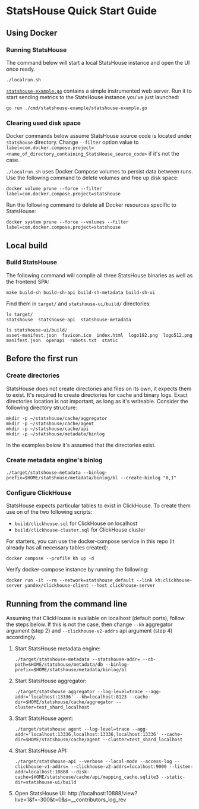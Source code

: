 # StatsHouse Quick Start Guide

## Using Docker
### Running StatsHouse
The command below will start a local StatsHouse instance and open the UI once ready.
```shell
./localrun.sh
```

[`statshouse-example.go`](../cmd/statshouse-example/statshouse-example.go) contains a simple instrumented web server.
Run it to start sending metrics to the StatsHouse instance you've just launched:
```shell
go run ./cmd/statshouse-example/statshouse-example.go
```

### Сlearing used disk space
Docker commands below assume StatsHouse source code is located under `statshouse` directory. Change `--filter` option value to `label=com.docker.compose.project=<name_of_directory_containing_StatsHouse_source_code>` if it's not the case.

`./localrun.sh` uses Docker Compose volumes to persist data between runs. Use the following command to delete volumes and free up disk space:
```shell
docker volume prune --force --filter label=com.docker.compose.project=statshouse
```

Run the following command to delete all Docker resources specific to StatsHouse:
```shell
docker system prune --force --volumes --filter label=com.docker.compose.project=statshouse
```

## Local build

### Build StatsHouse
The following command will compile all three StatsHouse binaries as well as the frontend SPA:
```shell
make build-sh build-sh-api build-sh-metadata build-sh-ui
```
Find them in `target/` and `statshouse-ui/build/` directories:
```shell
ls target/
statshouse  statshouse-api  statshouse-metadata

ls statshouse-ui/build/
asset-manifest.json  favicon.ico  index.html  logo192.png  logo512.png  manifest.json  openapi  robots.txt  static
```

## Before the first run
### Create directories
StatsHouse does not create directories and files on its own, it expects them to exist. It's required to create directories for cache and binary logs. Exact directories location is not important, as long as it's writeable. Consider the following directory structure:
```shell
mkdir -p ~/statshouse/cache/aggregator
mkdir -p ~/statshouse/cache/agent
mkdir -p ~/statshouse/cache/api
mkdir -p ~/statshouse/metadata/binlog
```

In the examples below it's assumed that the directories exist.

### Create metadata engine's binlog
```shell
./target/statshouse-metadata --binlog-prefix=$HOME/statshouse/metadata/binlog/bl --create-binlog "0,1"
```

### Configure ClickHouse
StatsHouse expects particular tables to exist in ClickHouse. To create them use on of the two following scripts:
* `build/clickhouse.sql` for ClickHouse on localhost
* `build/clickhouse-cluster.sql` for ClickHouse cluster

For starters, you can use the docker-compose service in this repo (it already has all necessary tables created):
``` shell
docker compose --profile kh up -d
```
Verify docker-compose instance by running the following:
```shell
docker run -it --rm --network=statshouse_default --link kh:clickhouse-server yandex/clickhouse-client --host clickhouse-server
```

## Running from the command line
Assuming that ClickHouse is available on localhost (default ports), follow the steps below. If this is not the case, then change `--kh` aggregator argument (step 2) and `--clickhouse-v2-addrs` api argument (step 4) accordingly.
1. Start StatsHouse metadata engine:
    ```shell
    ./target/statshouse-metadata --statshouse-addr= --db-path=$HOME/statshouse/metadata/db --binlog-prefix=$HOME/statshouse/metadata/binlog/bl
    ```

2. Start StatsHouse aggregator:
    ```shell
    ./target/statshouse aggregator --log-level=trace --agg-addr='localhost:13336' --kh=localhost:8123 --cache-dir=$HOME/statshouse/cache/aggregator --cluster=test_shard_localhost
    ```

3. Start StatsHouse agent:
    ```shell
    ./target/statshouse agent --log-level=trace --agg-addr='localhost:13336,localhost:13336,localhost:13336' --cache-dir=$HOME/statshouse/cache/agent --cluster=test_shard_localhost
    ```

4. Start StatsHouse API:
    ```shell
    ./target/statshouse-api --verbose --local-mode --access-log --clickhouse-v1-addrs= --clickhouse-v2-addrs=localhost:9000 --listen-addr=localhost:10888 --disk-cache=$HOME/statshouse/cache/api/mapping_cache.sqlite3 --static-dir=statshouse-ui/build
    ```

5. Open StatsHouse UI: http://localhost:10888/view?live=1&f=-300&t=0&s=__contributors_log_rev

